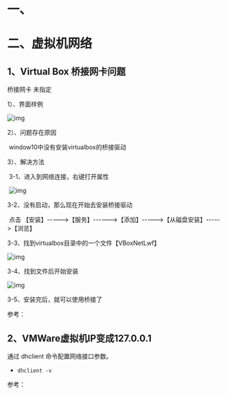 # 一、





# 二、虚拟机网络

## 1、Virtual Box 桥接网卡问题

桥接网卡 未指定

1）、界面样例

![img](https://img-blog.csdn.net/20180312151759290?watermark/2/text/aHR0cDovL2Jsb2cuY3Nkbi5uZXQvcXFfMzgzNjk4NjM5/font/5a6L5L2T/fontsize/400/fill/I0JBQkFCMA==/dissolve/70)

2）、问题存在原因

​    window10中没有安装virtualbox的桥接驱动

3）、解决方法

​    3-1、进入到网络连接，右键打开属性

​            ![img](https://img-blog.csdn.net/20180312152410596?watermark/2/text/aHR0cDovL2Jsb2cuY3Nkbi5uZXQvcXFfMzgzNjk4NjM5/font/5a6L5L2T/fontsize/400/fill/I0JBQkFCMA==/dissolve/70)

3-2、没有启动，那么现在开始去安装桥接驱动

​            点击 【安装】----->【服务】------>【添加】----->【从磁盘安装】----->【浏览】

3-3、找到virtualbox目录中的一个文件【VBoxNetLwf】

![img](https://img-blog.csdn.net/20180312152752297?watermark/2/text/aHR0cDovL2Jsb2cuY3Nkbi5uZXQvcXFfMzgzNjk4NjM5/font/5a6L5L2T/fontsize/400/fill/I0JBQkFCMA==/dissolve/70)

3-4、找到文件后开始安装        

![img](https://img-blog.csdn.net/20180312153726351?watermark/2/text/aHR0cDovL2Jsb2cuY3Nkbi5uZXQvcXFfMzgzNjk4NjM5/font/5a6L5L2T/fontsize/400/fill/I0JBQkFCMA==/dissolve/70)

3-5、安装完后，就可以使用桥接了

参考：

[virtualBox 桥接网卡 未指定]: https://blog.csdn.net/qq_383698639/article/details/79527311



## 2、**VMWare虚拟机IP变成127.0.0.1**

通过 dhclient 命令配置网络接口参数。

- `dhclient -v`



参考：

[获取IP]: https://blog.csdn.net/qq_24452475/article/details/79692065

